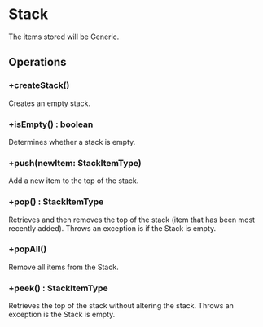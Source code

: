 # Stack

The items stored will be Generic.

## Operations

### +createStack()
Creates an empty stack.

### +isEmpty() : boolean
Determines whether a stack is empty.

### +push(newItem: StackItemType)
Add a new item to the top of the stack.

### +pop() : StackItemType
Retrieves and then removes the top of the stack 
(item that has been most recently added).
Throws an exception is if the Stack is empty.

### +popAll()
Remove all items from the Stack.

### +peek() : StackItemType
Retrieves the top of the stack without altering the stack.
Throws an exception is the Stack is empty.